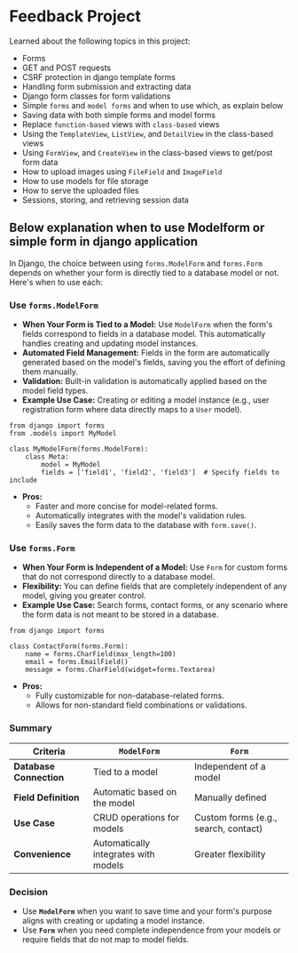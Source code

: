 # Feedback Project

Learned about the following topics in this project:

- Forms
- GET and POST requests
- CSRF protection in django template forms
- Handling form submission and extracting data
- Django form classes for form validations
- Simple `forms` and `model forms` and when to use which, as explain below
- Saving data with both simple forms and model forms
- Replace `function-based` views with `class-based` views
- Using the `TemplateView`, `ListView`, and `DetailView` in the class-based views
- Using `FormView`, and `CreateView` in the class-based views to get/post form data
- How to upload images using `FileField` and `ImageField`
- How to use models for file storage
- How to serve the uploaded files
- Sessions, storing, and retrieving session data

## Below explanation when to use Modelform or simple form in django application

In Django, the choice between using `forms.ModelForm` and `forms.Form` depends on whether your form is directly tied to a database model or not. Here's when to use each:

### Use `forms.ModelForm`

- **When Your Form is Tied to a Model:** Use `ModelForm` when the form's fields correspond to fields in a database model. This automatically handles creating and updating model instances.
- **Automated Field Management:** Fields in the form are automatically generated based on the model's fields, saving you the effort of defining them manually.
- **Validation:** Built-in validation is automatically applied based on the model field types.
- **Example Use Case:** Creating or editing a model instance (e.g., user registration form where data directly maps to a `User` model).

```
from django import forms
from .models import MyModel

class MyModelForm(forms.ModelForm):
    class Meta:
        model = MyModel
        fields = ['field1', 'field2', 'field3']  # Specify fields to include

```

- **Pros:**
  - Faster and more concise for model-related forms.
  - Automatically integrates with the model's validation rules.
  - Easily saves the form data to the database with `form.save()`.

### Use `forms.Form`

- **When Your Form is Independent of a Model:** Use `Form` for custom forms that do not correspond directly to a database model.
- **Flexibility:** You can define fields that are completely independent of any model, giving you greater control.
- **Example Use Case:** Search forms, contact forms, or any scenario where the form data is not meant to be stored in a database.

```
from django import forms

class ContactForm(forms.Form):
    name = forms.CharField(max_length=100)
    email = forms.EmailField()
    message = forms.CharField(widget=forms.Textarea)

```

- **Pros:**
  - Fully customizable for non-database-related forms.
  - Allows for non-standard field combinations or validations.

### Summary

| Criteria                | `ModelForm`                          | `Form`                               |
| ----------------------- | ------------------------------------ | ------------------------------------ |
| **Database Connection** | Tied to a model                      | Independent of a model               |
| **Field Definition**    | Automatic based on the model         | Manually defined                     |
| **Use Case**            | CRUD operations for models           | Custom forms (e.g., search, contact) |
| **Convenience**         | Automatically integrates with models | Greater flexibility                  |

### Decision

- Use **`ModelForm`** when you want to save time and your form's purpose aligns with creating or updating a model instance.
- Use **`Form`** when you need complete independence from your models or require fields that do not map to model fields.
